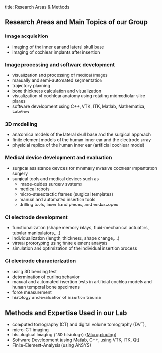 title: Research Areas & Methods

## Research Areas and Main Topics of our Group

### Image acquisition

-   imaging of the inner ear and lateral skull base
-   imaging of cochlear implants after insertion

### Image processing and software development

-   visualization and processing of medical images
-   manually and semi-automated segmentation
-   trajectory planning
-   bone thickness calculation and visualization
-   visualization of cochlear anatomy using rotating midmodiolar slice planes
-   software development using C++, VTK, ITK, Matlab, Mathematica, LabView

### 3D modelling

-   anatomica models of the lateral skull base and the surgical approach
-   finite element models of the human inner ear and the electrode array
-   physicial replica of the human inner ear (artificial cochlear model)

### Medical device development and evaluation 

-   surgical assistance devices for minimally invasive cochlear implantation surgery
-   surgical tools and medical devices such as
    - image-guides surgery systems
    - medical robots
    - micro-stereotactic frames (surgical templates)
    - manual and automated insertion tools
    - drilling tools, laser hand pieces, and endoscopes

### CI electrode development

-   functionalization (shape memory inlays, fluid-mechanical actuators, tubular manipulators,...)
-   individualization (length, thickness, shape change,...)
-   virtual prototyping using finite element analysis
-   simulation and optimization of the individual insertion process

### CI electrode characterization

-   using 3D bending test
-   determination of curling behavior
-   manual and automated insertion tests in artificial cochlea models and human temporal bone specimens
-   force measurement
-   histology and evaluation of insertion trauma

## Methods and Expertise Used in our Lab

-   computed tomography (CT) and digital volume tomography (DVT), 
-   micro-CT imaging
-   histological imaging ("3D histology) ([Microgrinding](majdani/methods/microgrinding.html "Microgrinding"))
-   Software Development (using Matlab, C++, using VTK, ITK, Qt)
-   Finite-Element-Analysis (using ANSYS)

